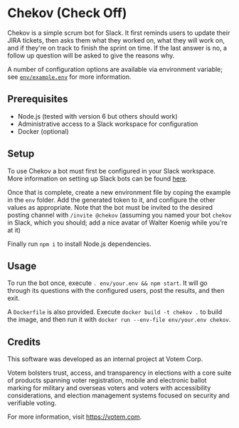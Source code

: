 # Chekov (Check Off)

Chekov is a simple scrum bot for Slack. It first reminds users to update
their JIRA tickets, then asks them what they worked on, what they will
work on, and if they're on track to finish the sprint on time. If the last
answer is no, a follow up question will be asked to give the reasons why.

A number of configuration options are available via environment variable;
see [`env/example.env`](env/example.env) for more information.

## Prerequisites

*   Node.js (tested with version 6 but others should work)
*   Administrative access to a Slack workspace for configuration
*   Docker (optional)

## Setup

To use Chekov a bot must first be configured in your Slack workspace. More
information on setting up Slack bots can be found [here](https://api.slack.com/bot-users).

Once that is complete, create a new environment file by coping the example
in the `env` folder. Add the generated token to it, and configure the other
values as appropriate. Note that the bot must be invited to the desired posting
channel with `/invite @chekov` (assuming you named your bot `chekov` in Slack,
which you should; add a nice avatar of Walter Koenig while you're at it)

Finally run `npm i` to install Node.js dependencies.

## Usage

To run the bot once, execute `. env/your.env && npm start`. It will go through
its questions with the configured users, post the results, and then exit.

A `Dockerfile` is also provided. Execute `docker build -t chekov .` to build the
image, and then run it with `docker run --env-file env/your.env chekov`.

## Credits

This software was developed as an internal project at Votem Corp.

Votem bolsters trust, access, and transparency in elections with a core suite
of products spanning voter registration, mobile and electronic ballot marking
for military and overseas voters and voters with accessibility considerations,
and election management systems focused on security and verifiable voting.

For more information, visit https://votem.com.
